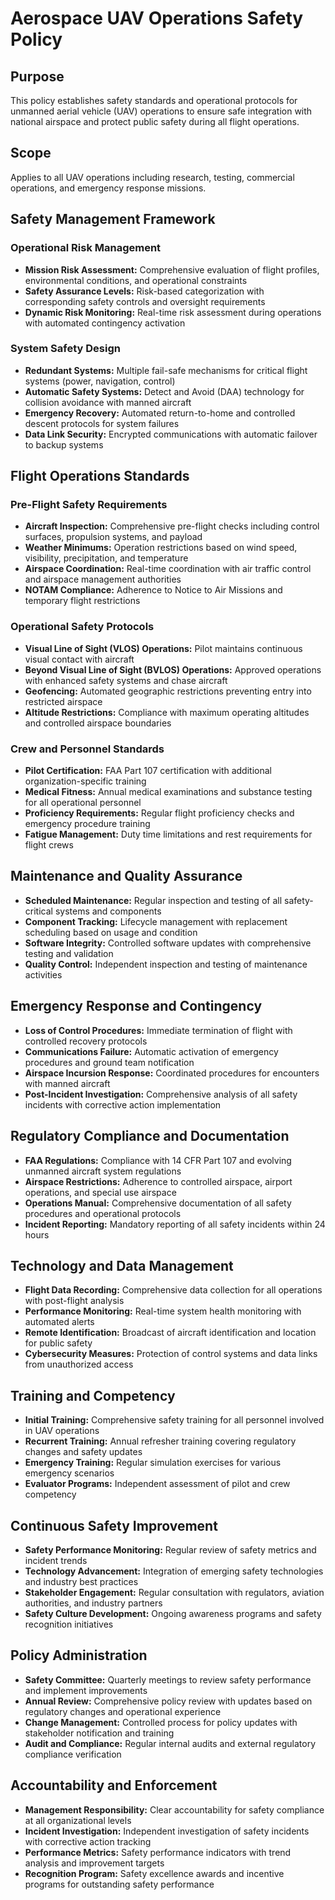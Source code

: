 # Aerospace UAV Operations Safety Policy

## Purpose
This policy establishes safety standards and operational protocols for unmanned aerial vehicle (UAV) operations to ensure safe integration with national airspace and protect public safety during all flight operations.

## Scope
Applies to all UAV operations including research, testing, commercial operations, and emergency response missions.

## Safety Management Framework

### Operational Risk Management
- **Mission Risk Assessment:** Comprehensive evaluation of flight profiles, environmental conditions, and operational constraints
- **Safety Assurance Levels:** Risk-based categorization with corresponding safety controls and oversight requirements
- **Dynamic Risk Monitoring:** Real-time risk assessment during operations with automated contingency activation

### System Safety Design
- **Redundant Systems:** Multiple fail-safe mechanisms for critical flight systems (power, navigation, control)
- **Automatic Safety Systems:** Detect and Avoid (DAA) technology for collision avoidance with manned aircraft
- **Emergency Recovery:** Automated return-to-home and controlled descent protocols for system failures
- **Data Link Security:** Encrypted communications with automatic failover to backup systems

## Flight Operations Standards

### Pre-Flight Safety Requirements
- **Aircraft Inspection:** Comprehensive pre-flight checks including control surfaces, propulsion systems, and payload
- **Weather Minimums:** Operation restrictions based on wind speed, visibility, precipitation, and temperature
- **Airspace Coordination:** Real-time coordination with air traffic control and airspace management authorities
- **NOTAM Compliance:** Adherence to Notice to Air Missions and temporary flight restrictions

### Operational Safety Protocols
- **Visual Line of Sight (VLOS) Operations:** Pilot maintains continuous visual contact with aircraft
- **Beyond Visual Line of Sight (BVLOS) Operations:** Approved operations with enhanced safety systems and chase aircraft
- **Geofencing:** Automated geographic restrictions preventing entry into restricted airspace
- **Altitude Restrictions:** Compliance with maximum operating altitudes and controlled airspace boundaries

### Crew and Personnel Standards
- **Pilot Certification:** FAA Part 107 certification with additional organization-specific training
- **Medical Fitness:** Annual medical examinations and substance testing for all operational personnel
- **Proficiency Requirements:** Regular flight proficiency checks and emergency procedure training
- **Fatigue Management:** Duty time limitations and rest requirements for flight crews

## Maintenance and Quality Assurance
- **Scheduled Maintenance:** Regular inspection and testing of all safety-critical systems and components
- **Component Tracking:** Lifecycle management with replacement scheduling based on usage and condition
- **Software Integrity:** Controlled software updates with comprehensive testing and validation
- **Quality Control:** Independent inspection and testing of maintenance activities

## Emergency Response and Contingency
- **Loss of Control Procedures:** Immediate termination of flight with controlled recovery protocols
- **Communications Failure:** Automatic activation of emergency procedures and ground team notification
- **Airspace Incursion Response:** Coordinated procedures for encounters with manned aircraft
- **Post-Incident Investigation:** Comprehensive analysis of all safety incidents with corrective action implementation

## Regulatory Compliance and Documentation
- **FAA Regulations:** Compliance with 14 CFR Part 107 and evolving unmanned aircraft system regulations
- **Airspace Restrictions:** Adherence to controlled airspace, airport operations, and special use airspace
- **Operations Manual:** Comprehensive documentation of all safety procedures and operational protocols
- **Incident Reporting:** Mandatory reporting of all safety incidents within 24 hours

## Technology and Data Management
- **Flight Data Recording:** Comprehensive data collection for all operations with post-flight analysis
- **Performance Monitoring:** Real-time system health monitoring with automated alerts
- **Remote Identification:** Broadcast of aircraft identification and location for public safety
- **Cybersecurity Measures:** Protection of control systems and data links from unauthorized access

## Training and Competency
- **Initial Training:** Comprehensive safety training for all personnel involved in UAV operations
- **Recurrent Training:** Annual refresher training covering regulatory changes and safety updates
- **Emergency Training:** Regular simulation exercises for various emergency scenarios
- **Evaluator Programs:** Independent assessment of pilot and crew competency

## Continuous Safety Improvement
- **Safety Performance Monitoring:** Regular review of safety metrics and incident trends
- **Technology Advancement:** Integration of emerging safety technologies and industry best practices
- **Stakeholder Engagement:** Regular consultation with regulators, aviation authorities, and industry partners
- **Safety Culture Development:** Ongoing awareness programs and safety recognition initiatives

## Policy Administration
- **Safety Committee:** Quarterly meetings to review safety performance and implement improvements
- **Annual Review:** Comprehensive policy review with updates based on regulatory changes and operational experience
- **Change Management:** Controlled process for policy updates with stakeholder notification and training
- **Audit and Compliance:** Regular internal audits and external regulatory compliance verification

## Accountability and Enforcement
- **Management Responsibility:** Clear accountability for safety compliance at all organizational levels
- **Incident Investigation:** Independent investigation of safety incidents with corrective action tracking
- **Performance Metrics:** Safety performance indicators with trend analysis and improvement targets
- **Recognition Program:** Safety excellence awards and incentive programs for outstanding safety performance